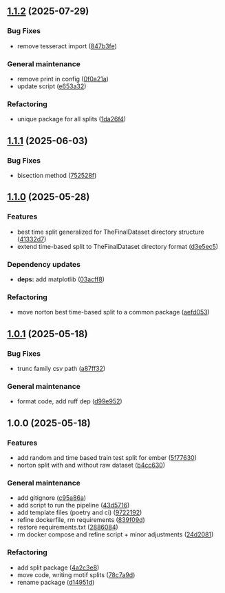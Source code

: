 ## [1.1.2](https://github.com/Malware-Concept-Drift-Detection/train-test-splits/compare/1.1.1...1.1.2) (2025-07-29)

### Bug Fixes

* remove tesseract import ([847b3fe](https://github.com/Malware-Concept-Drift-Detection/train-test-splits/commit/847b3fe6cd664e53a18de2e2ef6a79e953ad3ede))

### General maintenance

* remove print in config ([0f0a21a](https://github.com/Malware-Concept-Drift-Detection/train-test-splits/commit/0f0a21a24b56f30055a1e802551304fc2d305068))
* update script ([e653a32](https://github.com/Malware-Concept-Drift-Detection/train-test-splits/commit/e653a32286836a30baecdcc244a702dc4ae59a43))

### Refactoring

* unique package for all splits ([1da26f4](https://github.com/Malware-Concept-Drift-Detection/train-test-splits/commit/1da26f40f4400733de534b50a37093ec2b6a90fc))

## [1.1.1](https://github.com/Malware-Concept-Drift-Detection/train-test-splits/compare/1.1.0...1.1.1) (2025-06-03)

### Bug Fixes

* bisection method ([752528f](https://github.com/Malware-Concept-Drift-Detection/train-test-splits/commit/752528f81d9e3390ed9b1e72e836f1b8905403dc))

## [1.1.0](https://github.com/Malware-Concept-Drift-Detection/train-test-splits/compare/1.0.1...1.1.0) (2025-05-28)

### Features

* best time split generalized for TheFinalDataset directory structure ([41332d7](https://github.com/Malware-Concept-Drift-Detection/train-test-splits/commit/41332d71540d920b9a644c7125f446ffb586d7bd))
* extend time-based split to TheFinalDataset directory format ([d3e5ec5](https://github.com/Malware-Concept-Drift-Detection/train-test-splits/commit/d3e5ec5736973e646e44766aae225c319aff4e4e))

### Dependency updates

* **deps:** add matplotlib ([03acff8](https://github.com/Malware-Concept-Drift-Detection/train-test-splits/commit/03acff83d21cd905625d54560436d7f57f9a9087))

### Refactoring

* move norton best time-based split to a common package ([aefd053](https://github.com/Malware-Concept-Drift-Detection/train-test-splits/commit/aefd053bcab632476453276162968303cd4d3c9e))

## [1.0.1](https://github.com/Malware-Concept-Drift-Detection/train-test-splits/compare/1.0.0...1.0.1) (2025-05-18)

### Bug Fixes

* trunc family csv path ([a87ff32](https://github.com/Malware-Concept-Drift-Detection/train-test-splits/commit/a87ff3225f9e3ea22e2085a52823eda0026d3654))

### General maintenance

* format code, add ruff dep ([d99e952](https://github.com/Malware-Concept-Drift-Detection/train-test-splits/commit/d99e9523b0629be96e6235b1adcd9464c32afc79))

## 1.0.0 (2025-05-18)

### Features

* add random and time based train test split for ember ([5f77630](https://github.com/Malware-Concept-Drift-Detection/train-test-splits/commit/5f776301555747a702266a8ce4e940fb21e1485b))
* norton split with and without raw dataset ([b4cc630](https://github.com/Malware-Concept-Drift-Detection/train-test-splits/commit/b4cc63092d34aa0ad1dcf081aa46ff02f4242ce7))

### General maintenance

* add gitignore ([c95a86a](https://github.com/Malware-Concept-Drift-Detection/train-test-splits/commit/c95a86a546670ad58ee6851222d099e411e45708))
* add script to run the pipeline ([43d5716](https://github.com/Malware-Concept-Drift-Detection/train-test-splits/commit/43d5716612794b33bec238f2815f8948a774d499))
* add template files (poetry and ci) ([9722192](https://github.com/Malware-Concept-Drift-Detection/train-test-splits/commit/97221921aacabf7014362bc9dd9fa0aa4b8a90a2))
* refine dockerfile, rm requirements ([839f09d](https://github.com/Malware-Concept-Drift-Detection/train-test-splits/commit/839f09df8b174eb05741859e7196955614224607))
* restore requirements.txt ([2886084](https://github.com/Malware-Concept-Drift-Detection/train-test-splits/commit/2886084e7e495e774ab26a52980f83358ee135f2))
* rm docker compose and refine script + minor adjustments ([24d2081](https://github.com/Malware-Concept-Drift-Detection/train-test-splits/commit/24d2081bf5df390eeebdb05836cce20f123be988))

### Refactoring

* add split package ([4a2c3e8](https://github.com/Malware-Concept-Drift-Detection/train-test-splits/commit/4a2c3e85548b77e66a3d5a47e649e0a4dbe285ad))
* move code, writing motif splits ([78c7a9d](https://github.com/Malware-Concept-Drift-Detection/train-test-splits/commit/78c7a9d2596eec8fbe0ee7e7d3c3f2152f36516b))
* rename package ([d14951d](https://github.com/Malware-Concept-Drift-Detection/train-test-splits/commit/d14951d651e0fd678545cf08b2ebe2a87755ca36))

